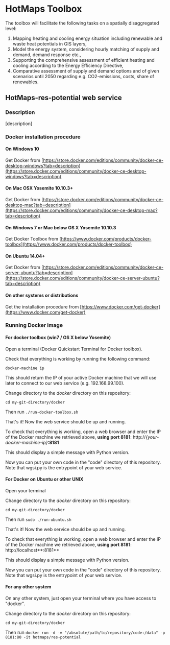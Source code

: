 # HotMaps Toolbox
The toolbox will facilitate the following tasks on a spatially disaggregated level: 

1. Mapping heating and cooling energy situation including renewable and waste heat potentials in GIS layers,
2. Model the energy system, considering hourly matching of supply and demand, demand response etc.,
3. Supporting the comprehensive assessment of efficient heating and cooling according to the Energy Efficiency Directive,
4. Comparative assessment of supply and demand options and of given scenarios until 2050 regarding e.g. CO2-emissions, costs, share of renewables.


## HotMaps-res-potential web service
### Description
[description]

### Docker installation procedure
#### On Windows 10
Get Docker from [https://store.docker.com/editions/community/docker-ce-desktop-windows?tab=description](https://store.docker.com/editions/community/docker-ce-desktop-windows?tab=description)
#### On Mac OSX Yosemite 10.10.3+
Get Docker from [https://store.docker.com/editions/community/docker-ce-desktop-mac?tab=description](https://store.docker.com/editions/community/docker-ce-desktop-mac?tab=description)
#### On Windows 7 or Mac below OS X Yosemite 10.10.3
Get Docker Toolbox from [https://www.docker.com/products/docker-toolbox](https://www.docker.com/products/docker-toolbox)
#### On Ubuntu 14.04+
Get Docker from [https://store.docker.com/editions/community/docker-ce-server-ubuntu?tab=description](https://store.docker.com/editions/community/docker-ce-server-ubuntu?tab=description)
#### On other systems or distributions
Get the installation procedure from [https://www.docker.com/get-docker](https://www.docker.com/get-docker)
### Running Docker image
#### For docker toolbox (win7 / OS X below Yosemite)
Open a terminal (Docker Quickstart Terminal for Docker toolbox).

Check that everything is working by running the following command:

`docker-machine ip`

This should return the IP of your active Docker machine that we will use later to connect to our web service (e.g. 192.168.99.100).

Change directory to the *docker* directory on this repository:

`cd my-git-directory/docker`

Then run `./run-docker-toolbox.sh`

That's it! Now the web service should be up and running.

To check that everything is working, open a web browser and enter the IP of the Docker machine we retrieved above, **using port 8181**: http://*{your-docker-machine-ip}***:8181**

This should display a simple message with Python version.

Now you can put your own code in the "code" directory of this repository. Note that wgsi.py is the entrypoint of your web service.

#### For Docker on Ubuntu or other UNIX
Open your terminal

Change directory to the *docker* directory on this repository:

`cd my-git-directory/docker`

Then run `sudo ./run-ubuntu.sh`

That's it! Now the web service should be up and running.

To check that everything is working, open a web browser and enter the IP of the Docker machine we retrieved above, **using port 8181**: http://localhost**:8181**

This should display a simple message with Python version.

Now you can put your own code in the "code" directory of this repository. Note that wgsi.py is the entrypoint of your web service.

#### For any other system
On any other system, just open your terminal where you have access to "docker".

Change directory to the *docker* directory on this repository:

`cd my-git-directory/docker`

Then run `docker run -d -v "/absolute/path/to/repository/code:/data" -p 8181:80 -it hotmaps/res-potential`